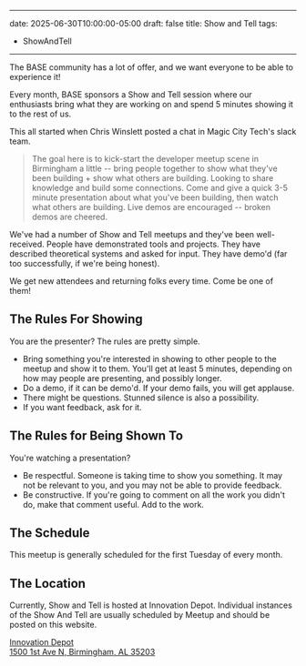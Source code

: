 ---
date: 2025-06-30T10:00:00-05:00
draft: false
title: Show and Tell
tags: 
- ShowAndTell
- ---

The BASE community has a lot of offer, and we want everyone to be able to experience it!

Every month, BASE sponsors a Show and Tell session where our enthusiasts bring what they are working on and spend 5 minutes showing it to the rest of us. 

This all started when Chris Winslett posted a chat in Magic City Tech's slack team.

> The goal here is to kick-start the developer meetup scene in Birmingham a little -- bring people together to show what they've been building + show what others are building. Looking to share knowledge and build some connections. Come and give a quick 3-5 minute presentation about what you've been building, then watch what others are building. Live demos are encouraged -- broken demos are cheered.

We've had a number of Show and Tell meetups and they've been well-received.  People have demonstrated tools and projects.  They have described theoretical systems and asked for input.  They have demo'd (far too successfully, if we're being honest).  

We get new attendees and returning folks every time.  Come be one of them!

## The Rules For Showing
You are the presenter?  The rules are pretty simple.  

- Bring something you're interested in showing to other people to the meetup and show it to them.  You'll get at least 5 minutes, depending on how may people are presenting, and possibly longer.
- Do a demo, if it can be demo'd.  If your demo fails, you will get applause.  
- There might be questions.  Stunned silence is also a possibility.
- If you want feedback, ask for it.

## The Rules for Being Shown To

You're watching a presentation?

- Be respectful.  Someone is taking time to show you something.  It may not be relevant to you, and you may not be able to provide feedback.  
- Be constructive.  If you're going to comment on all the work you didn't do, make that comment useful.  Add to the work.

## The Schedule

This meetup is generally scheduled for the first Tuesday of every month. 

## The Location

Currently, Show and Tell is hosted at Innovation Depot.  Individual instances of the Show And Tell are usually scheduled by Meetup and should be posted on this website.

[Innovation Depot<br/>1500 1st Ave N, Birmingham, AL 35203](https://maps.app.goo.gl/jNXUaNXy8EMLcheC7)

